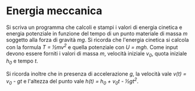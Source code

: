 # Energia meccanica

Si scriva un programma che calcoli e stampi i valori di energia cinetica e energia potenziale in funzione del tempo di un punto materiale di massa *m* soggetto alla forza di gravità *mg*. Si ricorda che l'energia cinetica si calcola con la formula *T = ½mv<sup>2</sup>* e quella potenziale con *U = mgh*. Come input devono essere forniti i valori di massa *m*, velocità iniziale *v<sub>0</sub>*, quota iniziale *h<sub>0</sub>* e tempo *t*.

Si ricorda inoltre che in presenza di accelerazione *g*, la velocità vale *v(t) = v<sub>0</sub> - gt* e l'altezza del punto vale *h(t) = h<sub>0</sub> + v<sub>0</sub>t - ½gt<sup>2</sup>*. 
